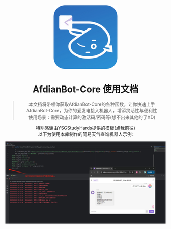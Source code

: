 <div align="center">
<img src="/hd_icon.jpg" width="200" height="200">

# AfdianBot-Core 使用文档

> 本文档将带领你获取AfdianBot-Core的各种函数，让你快速上手AfdianBot-Core，为你的爱发电接入机器人，增添灵活性与便利性  
> 使用场景：需要动态计算的激活码/密码等(想不出来其他的了XD)

特别感谢由YSGStudyHards提供的[模板(点我前往)](https://github.com/YSGStudyHards/Docsify-Guide)  
以下为使用本库制作的简易天气查询机器人示例:  

![](/docs/images/readme/simple_example.png)

</div>